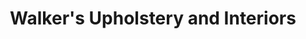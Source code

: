 ---
title: "Walker's Upholstery and Interiors"
url: /cupar/walkers-upholstery-and-interiors/
shop: interior decoration
---